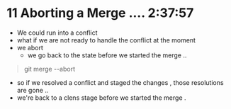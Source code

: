 # 11 Aborting a Merge    ....  2:37:57   

- We could run into a conflict 
- what if we are not ready to handle the conflict at the moment 
- we  abort 
    - we go back to the state before we started the merge ..


> git merge --abort 



- so if we resolved a conflict and staged the changes , those resolutions are gone .. 
- we're back to a clens  stage before we started the merge . 






